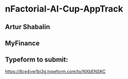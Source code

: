 # nFactorial-AI-Cup-AppTrack

## Artur Shabalin


## MyFinance


## Typeform to submit:
https://8ce4yw1bi3g.typeform.com/to/NXbENSKC
